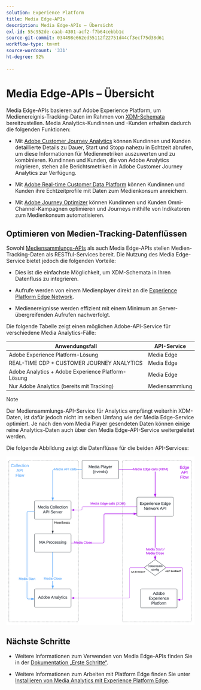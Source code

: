 ```yaml
---
solution: Experience Platform
title: Media Edge-APIs
description: Media Edge-APIs – Übersicht
exl-id: 55c952de-caab-4301-acf2-f7b64cebbb1c
source-git-commit: 034498e662ed55112f22751d44cf3ecf75d38d61
workflow-type: tm+mt
source-wordcount: '331'
ht-degree: 92%

---
```


# Media Edge-APIs – Übersicht

Media Edge-APIs basieren auf Adobe Experience Platform, um Medienereignis-Tracking-Daten im Rahmen von [XDM-Schemata](https://experienceleague.adobe.com/docs/experience-platform/xdm/home.html#:~:text=Experience%20Data%20Model%20(XDM)%2C,the%20power%20of%20digital%20experiences) bereitzustellen. Media Analytics-Kundinnen und -Kunden erhalten dadurch die folgenden Funktionen:

* Mit [Adobe Customer Journey Analytics](https://experienceleague.adobe.com/docs/analytics-platform/using/cja-overview/cja-overview.html?lang=de) können Kundinnen und Kunden detaillierte Details zu Dauer, Start und Stopp nahezu in Echtzeit abrufen, um diese Informationen für Medienmetriken auszuwerten und zu kombinieren. Kundinnen und Kunden, die von Adobe Analytics migrieren, stehen alle Berichtsmetriken in Adobe Customer Journey Analytics zur Verfügung.

* Mit [Adobe Real-time Customer Data Platform](https://experienceleague.adobe.com/docs/experience-platform/rtcdp/overview.html?lang=de) können Kundinnen und Kunden ihre Echtzeitprofile mit Daten zum Medienkonsum anreichern.

* Mit [Adobe Journey Optimizer](https://experienceleague.adobe.com/docs/journey-optimizer/using/get-started/get-started.html?lang=de) können Kundinnen und Kunden Omni-Channel-Kampagnen optimieren und Journeys mithilfe von Indikatoren zum Medienkonsum automatisieren.


## Optimieren von Medien-Tracking-Datenflüssen

Sowohl [Mediensammlungs-APIs](https://experienceleague.adobe.com/docs/media-analytics/using/implementation/streaming-media-apis/mc-api-overview.html#media-tracking-data-flows) als auch Media Edge-APIs stellen Medien-Tracking-Daten als RESTful-Services bereit. Die Nutzung des Media Edge-Service bietet jedoch die folgenden Vorteile:

* Dies ist die einfachste Möglichkeit, um XDM-Schemata in Ihren Datenfluss zu integrieren.

* Aufrufe werden von einem Medienplayer direkt an die [Experience Platform Edge Network](https://experienceleague.adobe.com/docs/experience-platform/edge-network-server-api/overview.html?lang=de).

* Medienereignisse werden effizient mit einem Minimum an Server-übergreifenden Aufrufen nachverfolgt.

Die folgende Tabelle zeigt einen möglichen Adobe-API-Service für verschiedene Media Analytics-Fälle:

| Anwendungsfall | API-Service |
| -------- | ----------- |
| Adobe Experience Platform-Lösung | Media Edge |
| REAL-TIME CDP + CUSTOMER JOURNEY ANALYTICS | Media Edge |
| Adobe Analytics + Adobe Experience Platform-Lösung | Media Edge |
| Nur Adobe Analytics (bereits mit Tracking) | Mediensammlung |

>[!NOTE]
>
> Der Mediensammlungs-API-Service für Analytics empfängt weiterhin XDM-Daten, ist dafür jedoch nicht im selben Umfang wie der Media Edge-Service optimiert. Je nach den vom Media Player gesendeten Daten können einige reine Analytics-Daten auch über den Media Edge-API-Service weitergeleitet werden.

Die folgende Abbildung zeigt die Datenflüsse für die beiden API-Services:

![Media Analytics-Datenflüsse](../assets/edge-api-dataflow.png)

## Nächste Schritte

* Weitere Informationen zum Verwenden von Media Edge-APIs finden Sie in der [Dokumentation „Erste Schritte“](getting-started.md).

* Weitere Informationen zum Arbeiten mit Platform Edge finden Sie unter [Installieren von Media Analytics mit Experience Platform Edge](https://experienceleague.adobe.com/docs/media-analytics/using/implementation/implementation-edge.html).
